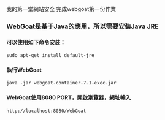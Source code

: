 我的第一堂網站安全 
完成webgoat第一份作業


### WebGoat是基于Java的應用，所以需要安装Java JRE

#### 可以使用如下命令安装：

    sudo apt-get install default-jre
    
#### 執行WebGoat

    java -jar webgoat-container-7.1-exec.jar
    
#### WebGoat使用8080 PORT，開啟瀏覽器，網址輸入

    http://localhost:8080/WebGoat
